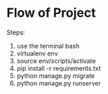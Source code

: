 # Flow of Project


Steps:
1. use the terminal bash
2. virtualenv env
3. source env/scripts/activate
4. pip install -r requirements.txt
5. python manage.py migrate
6. python manage.py runserver
